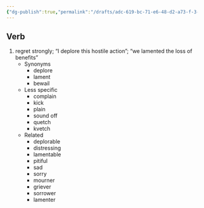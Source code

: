```yaml
---
{"dg-publish":true,"permalink":"/drafts/adc-619-bc-71-e6-48-d2-a73-f-3-df-8-abf-16-dde/","dgHomeLink":true,"dgPassFrontmatter":false}
---
```




## Verb

1. regret strongly; “I deplore this hostile action”; “we lamented the loss of benefits”
	- Synonyms
		- deplore
		- lament
		- bewail
	- Less specific
		- complain
		- kick
		- plain
		- sound off
		- quetch
		- kvetch
	- Related
		- deplorable
		- distressing
		- lamentable
		- pitiful
		- sad
		- sorry
		- mourner
		- griever
		- sorrower
		- lamenter

